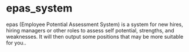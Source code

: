 # epas_system
epas (Employee Potential Assessment System) is a system for new hires, hiring managers or other roles to assess self potential, strengths, and weaknesses. It will then output some positions that may be more suitable for you..

